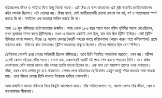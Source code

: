বঙ্কিমচন্দ্রের জীবন ও সাহিত্য নিয়ে কিছু বিতর্ক আছে। এটা ঠিক যে বন্দে মাতরমের এই স্রষ্টা ভারতীয় জাতীয়তাবাদের কট্টর সমর্থক ছিলেন। এটা দোষের নয়। বিষয় হলো, সেই জাতীয়তাবাদী চেতনা দেশের সব ধর্ম, বর্ণ ও সম্প্রদায়কে স্পর্শ করছে কি না। সবাইকে এক কাতারে শামিল করছে কি না।

আজ ২৬ জুন বঙ্কিমচন্দ্র চট্টোপাধ্যায়ের জন্মদিন। আজ থেকে ১৮৬ বছর আগে যখন বঙ্কিম পৃথিবীর আলো দেখেছিলেন, তখন ভূভারত শাসন করত ব্রিটিশরাজ। তখন এ অঞ্চলে একটাই দেশ ছিল, যার নাম ছিল ব্রিটিশ ইন্ডিয়া। সেই ব্রিটিশ ইন্ডিয়ার বাংলা অঞ্চলে, উত্তর ২৪ পরগনা জেলার নৈহাটি শহরের কাছে কাঁঠালপাড়া (কারও কারও মতে কাঁটালপাড়া) গ্রামে বঙ্কিমের জন্ম। বঙ্কিমের বাবা যাদবচন্দ্রও ব্রিটিশ সরকারের চাকুরে ছিলেন। তাঁদের পরিবার ছিল বেশ শিক্ষিত।

ছোটবেলা থেকেই প্রখর মেধার অধিকারী ছিলেন বঙ্কিমচন্দ্র। তবে তিনি নিয়মিত পড়াশোনা করতেন, এমন নয়। পরীক্ষা এলেই কেবল বইয়ের খোঁজ পড়ত। শোনা যায়, একবসায়ই একটি বই পড়ে শেষ করতে পারতেন তিনি। তবে বঙ্কিম লেখাপড়ায় বেশি ভালো হলেও তাঁর দাদারা ততটা ভালো ছিলেন না। এক দাদা তো সারাক্ষণ তাসের ওপর থাকতেন। গাঁজা, চরস খেয়ে নেশায় চুর হয়ে থাকতেন। সেসব দেখে বঙ্কিমেরও ছোটবেলায় একটু-আধটু গাঁজা খাওয়ার তথ্য পাওয়া যায়। তবে গাঁজার নেশায় তিনি কখনো নিজেকে হারিয়ে ফেলেননি।

আজ জন্মদিনে আমরা বঙ্কিমকে নিয়ে কিছুটা আলোচনা করব। তাঁর সাহিত্যজগতে নয়, আলো ফেলব তাঁর জীবন, প্রেম ও ভালোবাসার সীমানায়।
